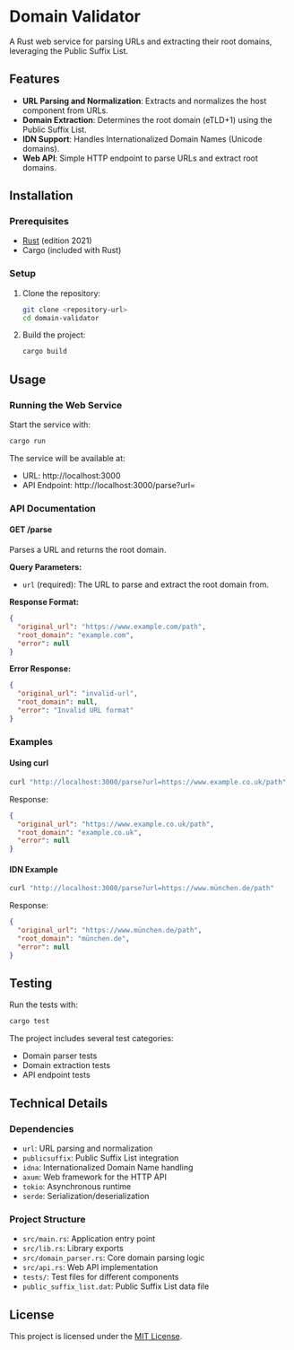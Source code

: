 # Domain Validator

A Rust web service for parsing URLs and extracting their root domains, leveraging the Public Suffix List.

## Features

- **URL Parsing and Normalization**: Extracts and normalizes the host component from URLs.
- **Domain Extraction**: Determines the root domain (eTLD+1) using the Public Suffix List.
- **IDN Support**: Handles Internationalized Domain Names (Unicode domains).
- **Web API**: Simple HTTP endpoint to parse URLs and extract root domains.

## Installation

### Prerequisites

- [Rust](https://www.rust-lang.org/tools/install) (edition 2021)
- Cargo (included with Rust)

### Setup

1. Clone the repository:
   ```bash
   git clone <repository-url>
   cd domain-validator
   ```

2. Build the project:
   ```bash
   cargo build
   ```

## Usage

### Running the Web Service

Start the service with:

```bash
cargo run
```

The service will be available at:
- URL: http://localhost:3000
- API Endpoint: http://localhost:3000/parse?url=<your-url>

### API Documentation

#### GET /parse

Parses a URL and returns the root domain.

**Query Parameters:**
- `url` (required): The URL to parse and extract the root domain from.

**Response Format:**
```json
{
  "original_url": "https://www.example.com/path",
  "root_domain": "example.com",
  "error": null
}
```

**Error Response:**
```json
{
  "original_url": "invalid-url",
  "root_domain": null,
  "error": "Invalid URL format"
}
```

### Examples

#### Using curl

```bash
curl "http://localhost:3000/parse?url=https://www.example.co.uk/path"
```

Response:
```json
{
  "original_url": "https://www.example.co.uk/path",
  "root_domain": "example.co.uk",
  "error": null
}
```

#### IDN Example

```bash
curl "http://localhost:3000/parse?url=https://www.münchen.de/path"
```

Response:
```json
{
  "original_url": "https://www.münchen.de/path",
  "root_domain": "münchen.de",
  "error": null
}
```

## Testing

Run the tests with:

```bash
cargo test
```

The project includes several test categories:
- Domain parser tests
- Domain extraction tests
- API endpoint tests

## Technical Details

### Dependencies

- `url`: URL parsing and normalization
- `publicsuffix`: Public Suffix List integration
- `idna`: Internationalized Domain Name handling
- `axum`: Web framework for the HTTP API
- `tokio`: Asynchronous runtime
- `serde`: Serialization/deserialization

### Project Structure

- `src/main.rs`: Application entry point
- `src/lib.rs`: Library exports
- `src/domain_parser.rs`: Core domain parsing logic
- `src/api.rs`: Web API implementation
- `tests/`: Test files for different components
- `public_suffix_list.dat`: Public Suffix List data file

## License

This project is licensed under the [MIT License](LICENSE). 
